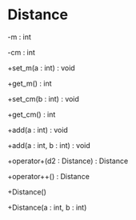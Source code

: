 # Distance
 
-m : int

-cm : int

+set_m(a : int) : void

+get_m() : int

+set_cm(b : int) : void

+get_cm() : int

+add(a : int) : void

+add(a : int, b : int) : void

+operator+(d2 : Distance) : Distance

+operator++() : Distance

+Distance()

+Distance(a : int, b : int)
